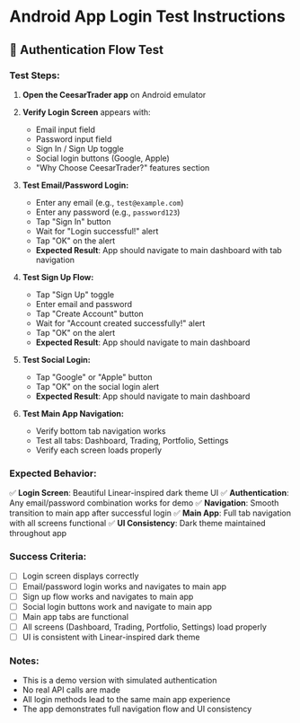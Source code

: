 # Android App Login Test Instructions

## 🎯 **Authentication Flow Test**

### **Test Steps:**

1. **Open the CeesarTrader app** on Android emulator
2. **Verify Login Screen** appears with:
   - Email input field
   - Password input field
   - Sign In / Sign Up toggle
   - Social login buttons (Google, Apple)
   - "Why Choose CeesarTrader?" features section

3. **Test Email/Password Login:**
   - Enter any email (e.g., `test@example.com`)
   - Enter any password (e.g., `password123`)
   - Tap "Sign In" button
   - Wait for "Login successful!" alert
   - Tap "OK" on the alert
   - **Expected Result**: App should navigate to main dashboard with tab navigation

4. **Test Sign Up Flow:**
   - Tap "Sign Up" toggle
   - Enter email and password
   - Tap "Create Account" button
   - Wait for "Account created successfully!" alert
   - Tap "OK" on the alert
   - **Expected Result**: App should navigate to main dashboard

5. **Test Social Login:**
   - Tap "Google" or "Apple" button
   - Tap "OK" on the social login alert
   - **Expected Result**: App should navigate to main dashboard

6. **Test Main App Navigation:**
   - Verify bottom tab navigation works
   - Test all tabs: Dashboard, Trading, Portfolio, Settings
   - Verify each screen loads properly

### **Expected Behavior:**

✅ **Login Screen**: Beautiful Linear-inspired dark theme UI
✅ **Authentication**: Any email/password combination works for demo
✅ **Navigation**: Smooth transition to main app after successful login
✅ **Main App**: Full tab navigation with all screens functional
✅ **UI Consistency**: Dark theme maintained throughout app

### **Success Criteria:**

- [ ] Login screen displays correctly
- [ ] Email/password login works and navigates to main app
- [ ] Sign up flow works and navigates to main app
- [ ] Social login buttons work and navigate to main app
- [ ] Main app tabs are functional
- [ ] All screens (Dashboard, Trading, Portfolio, Settings) load properly
- [ ] UI is consistent with Linear-inspired dark theme

### **Notes:**

- This is a demo version with simulated authentication
- No real API calls are made
- All login methods lead to the same main app experience
- The app demonstrates full navigation flow and UI consistency

